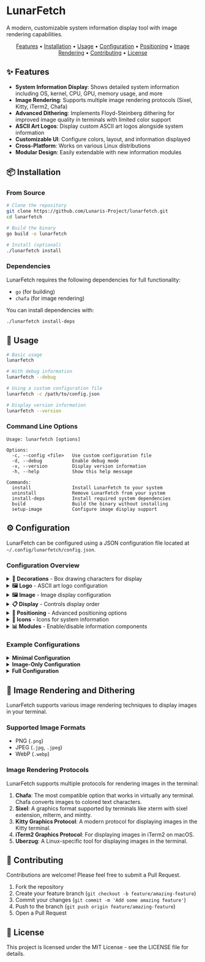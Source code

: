 # LunarFetch

A modern, customizable system information display tool with image rendering capabilities.

<div align="center">
<a href="#-features">Features</a> •
<a href="#-installation">Installation</a> •
<a href="#-usage">Usage</a> •
<a href="#️-configuration">Configuration</a> •
<a href="#-positioning">Positioning</a> •
<a href="#-image-rendering-and-dithering">Image Rendering</a> •
<a href="#-contributing">Contributing</a> •
<a href="#-license">License</a>
</div>

## ✨ Features

- **System Information Display**: Shows detailed system information including OS, kernel, CPU, GPU, memory usage, and more
- **Image Rendering**: Supports multiple image rendering protocols (Sixel, Kitty, iTerm2, Chafa)
- **Advanced Dithering**: Implements Floyd-Steinberg dithering for improved image quality in terminals with limited color support
- **ASCII Art Logos**: Display custom ASCII art logos alongside system information
- **Customizable UI**: Configure colors, layout, and information displayed
- **Cross-Platform**: Works on various Linux distributions
- **Modular Design**: Easily extendable with new information modules

## 📦 Installation

### From Source

```bash
# Clone the repository
git clone https://github.com/Lunaris-Project/lunarfetch.git
cd lunarfetch

# Build the binary
go build -o lunarfetch

# Install (optional)
./lunarfetch install
```

### Dependencies

LunarFetch requires the following dependencies for full functionality:

- `go` (for building)
- `chafa` (for image rendering)

You can install dependencies with:

```bash
./lunarfetch install-deps
```

## 🚀 Usage

```bash
# Basic usage
lunarfetch

# With debug information
lunarfetch --debug

# Using a custom configuration file
lunarfetch -c /path/to/config.json

# Display version information
lunarfetch --version
```

### Command Line Options

```
Usage: lunarfetch [options]

Options:
  -c, --config <file>   Use custom configuration file
  -d, --debug           Enable debug mode
  -v, --version         Display version information
  -h, --help            Show this help message

Commands:
  install               Install LunarFetch to your system
  uninstall             Remove LunarFetch from your system
  install-deps          Install required system dependencies
  build                 Build the binary without installing
  setup-image           Configure image display support
```

## ⚙️ Configuration

LunarFetch can be configured using a JSON configuration file located at `~/.config/lunarfetch/config.json`.

### Configuration Overview

<details>
<summary><b>🔳 Decorations</b> - Box drawing characters for display</summary>

```json
"decorations": {
  "topLeft": "╭",
  "topRight": "╮",
  "bottomLeft": "╰",
  "bottomRight": "╯",
  "topEdge": "─",
  "bottomEdge": "─",
  "leftEdge": "│",
  "rightEdge": "│",
  "separator": ": "
}
```

**Alternative styles:**

- Regular box: `"topLeft": "┌", "topRight": "┐", "bottomLeft": "└", "bottomRight": "┘"`
- Rounded box (shown above): `"topLeft": "╭", "topRight": "╮", "bottomLeft": "╰", "bottomRight": "╯"`
- Double line: `"topLeft": "╔", "topRight": "╗", "bottomLeft": "╚", "bottomRight": "╝", "topEdge": "═", "bottomEdge": "═", "leftEdge": "║", "rightEdge": "║"`

</details>

<details>
<summary><b>🖼️ Logo</b> - ASCII art logo configuration</summary>

```json
"logo": {
  "enableLogo": true,
  "type": "ascii",
  "content": "",
  "location": "center",
  "logoPath": "~/.config/lunarfetch/logos",
  "position": "side"
}
```

**Options:**

- `enableLogo`: Enable/disable logo display (`true` or `false`)
- `type`: Logo type (`"ascii"` or `"file"` to load from a file)
- `content`: Custom ASCII content (when type is `"ascii"`)
- `location`: Text alignment (`"center"`, `"left"`, or `"right"`)
- `logoPath`: Directory containing logo files
- `position`: Position relative to system info (`"left"`, `"right"`, `"above"`, `"below"`, or `"side"` which is equivalent to `"right"`)

</details>

<details>
<summary><b>🖼️ Image</b> - Image display configuration</summary>

```json
"image": {
  "enableImage": true,
  "enabled": true,
  "random": true,
  "imagePath": "~/.config/lunarfetch/images",
  "width": 40,
  "height": 20,
  "renderMode": "block",
  "ditherMode": "floyd-steinberg",
  "terminalOutput": true,
  "displayMode": "block",
  "protocol": "chafa",
  "scale": 1,
  "offset": 2,
  "background": "transparent",
  "position": "side"
}
```

**Options:**

- `enableImage`/`enabled`: Enable/disable image display (`true` or `false`)
- `random`: Randomly select an image from the `imagePath` directory (`true` or `false`)
- `imagePath`: Path to image file or directory (for random selection)
- `width`/`height`: Dimensions in terminal characters
- `renderMode`: Image rendering detail level:
  - `"detailed"`: Highest quality rendering with maximum detail
  - `"simple"`: Simplified rendering with less detail
  - `"block"`: Uses block characters for better terminal compatibility
  - `"ascii"`: Converts image to ASCII characters only
- `ditherMode`: Dithering algorithm:
  - `"none"`: No dithering applied
  - `"floyd-steinberg"`: Floyd-Steinberg dithering for better color representation
- `terminalOutput`: Output to terminal directly (`true` or `false`)
- `displayMode`: How to display the image:
  - `"auto"`: Automatically select the best display mode
  - `"block"`: Use block characters for display
  - `"ascii"`: Use ASCII characters only
- `protocol`: Image display protocol:
  - `"auto"`: Auto-detect the best protocol for your terminal
  - `"sixel"`: For terminals with Sixel support (like xterm with sixel extension)
  - `"kitty"`: For Kitty terminal using its graphics protocol
  - `"iterm2"`: For iTerm2 terminal on macOS
  - `"chafa"`: Uses the Chafa tool (most compatible option)
  - `"uberzug"`: Uses Überzug (Linux only)
- `scale`: Image scaling factor (integer)
- `offset`: Offset from terminal edge (integer)
- `background`: Background color (`"transparent"` or a color value)
- `position`: Position relative to system info (`"left"`, `"right"`, `"above"`, `"below"`, or `"side"` which is equivalent to `"right"`)

</details>

<details>
<summary><b>📋 Display</b> - Controls display order</summary>

```json
"display": {
  "showLogoFirst": false,
  "showImageFirst": true
}
```

**Options:**

- `showLogoFirst`: When `true`, logo appears before system info
- `showImageFirst`: When `true`, image appears before system info

Note: If both are `true`, logo takes precedence.

</details>

<details>
<summary><b>🧩 Positioning</b> - Advanced positioning options</summary>

LunarFetch offers flexible positioning options for both logos and images, with support for combining multiple elements in various arrangements.

### Position Options

Both the logo and image components support the following position values:

- `"left"`: Display on the left side of system information
- `"right"`: Display on the right side of system information
- `"above"`: Display above system information
- `"below"`: Display below system information
- `"side"`: Legacy option, equivalent to `"right"`

### Advanced Positioning

LunarFetch now supports displaying both logo and image simultaneously in different positions. You can combine any of the position options to create custom layouts:

- Logo and image can be positioned on opposite sides (left/right)
- One element can be above/below while the other is on the left/right
- Both elements can be on the same side, with order controlled by display settings

### Configuration Examples

**Logo on left, image on right:**
```json
"logo": {
  "position": "left",
  "enableLogo": true
},
"image": {
  "position": "right",
  "enableImage": true
}
```

**Logo on right, image on left:**
```json
"logo": {
  "position": "right",
  "enableLogo": true
},
"image": {
  "position": "left",
  "enableImage": true
}
```

**Image above, logo below:**
```json
"logo": {
  "position": "below",
  "enableLogo": true
},
"image": {
  "position": "above",
  "enableImage": true
}
```

**Logo above, image below:**
```json
"logo": {
  "position": "above",
  "enableLogo": true
},
"image": {
  "position": "below",
  "enableImage": true
}
```

**Logo above, image on right:**
```json
"logo": {
  "position": "above",
  "enableLogo": true
},
"image": {
  "position": "right",
  "enableImage": true
}
```

**Both on same side (order controlled by display settings):**
```json
"logo": {
  "position": "right",
  "enableLogo": true
},
"image": {
  "position": "right",
  "enableImage": true
},
"display": {
  "showLogoFirst": true,
  "showImageFirst": false
}
```

</details>

<details>
<summary><b>🔣 Icons</b> - Icons for system information</summary>

```json
"icons": {
  "host": "󰒋",
  "user": "󰀄",
  "os": "󰣇",
  "kernel": "󰣇",
  "uptime": "󰔟",
  "terminal": "󰆍",
  "shell": "󰆍",
  "disk": "󰋊",
  "memory": "󰍛",
  "packages": "󰏗",
  "battery": "󰂄",
  "gpu": "󰢮",
  "cpu": "󰘚",
  "resolution": "󰍹",
  "de": "󰧨",
  "wm_theme": "󰏘",
  "theme": "󰔯",
  "icons": "󰀻"
}
```

You can also use emoji instead of Nerd Font icons:

```json
"icons": {
  "host": "🏠",
  "user": "👤",
  "os": "🐧",
  "kernel": "🧠",
  "uptime": "⏱️",
  "terminal": "💻",
  "shell": "🐚",
  "disk": "💾",
  "memory": "🧮",
  "packages": "📦",
  "battery": "🔋",
  "gpu": "🎮",
  "cpu": "⚙️",
  "resolution": "🖥️",
  "de": "🖼️",
  "wm_theme": "🎨",
  "theme": "🎭",
  "icons": "🔍"
}
```

</details>

<details>
<summary><b>📊 Modules</b> - Enable/disable information components</summary>

```json
"modules": {
  "show_user": true,
  "show_cpu": true,
  "show_gpu": true,
  "show_uptime": true,
  "show_shell": true,
  "show_memory": true,
  "show_packages": true,
  "show_os": true,
  "show_host": true,
  "show_kernel": true,
  "show_battery": true,
  "show_disk": true,
  "show_resolution": true,
  "show_de": true,
  "show_wm_theme": true,
  "show_theme": true,
  "show_icons": true,
  "show_terminal": true
}
```

Set any option to `false` to hide that specific information.

</details>

### Example Configurations

<details>
<summary><b>Minimal Configuration</b></summary>

```json
{
  "decorations": {
    "topLeft": "┌", "topRight": "┐",
    "bottomLeft": "└", "bottomRight": "┘",
    "topEdge": "─", "bottomEdge": "─",
    "leftEdge": "│", "rightEdge": "│",
    "separator": ": "
  },
  "logo": {
    "enableLogo": false
  },
  "modules": {
    "show_user": true,
    "show_os": true,
    "show_kernel": true,
    "show_uptime": true,
    "show_packages": true,
    "show_memory": true
  }
}
```

</details>

<details>
<summary><b>Image-Only Configuration</b></summary>

```json
{
  "decorations": {
    "topLeft": "┌", "topRight": "┐",
    "bottomLeft": "└", "bottomRight": "┘",
    "topEdge": "─", "bottomEdge": "─",
    "leftEdge": "│", "rightEdge": "│",
    "separator": ": "
  },
  "logo": {
    "enableLogo": false
  },
  "image": {
    "enableImage": true,
    "random": true,
    "imagePath": "~/.config/lunarfetch/images",
    "width": 40,
    "height": 20,
    "protocol": "chafa",
    "position": "side"
  },
  "modules": {
    "show_user": true,
    "show_os": true,
    "show_kernel": true,
    "show_uptime": true,
    "show_packages": true,
    "show_memory": true
  }
}
```

</details>

<details>
<summary><b>Full Configuration</b></summary>

```json
{
  "decorations": {
    "topLeft": "╭",
    "topRight": "╮",
    "bottomLeft": "╰",
    "bottomRight": "╯",
    "topEdge": "─",
    "bottomEdge": "─",
    "leftEdge": "│",
    "rightEdge": "│",
    "separator": ": "
  },
  "logo": {
    "enableLogo": true,
    "type": "ascii",
    "content": "",
    "location": "center",
    "logoPath": "~/.config/lunarfetch/logos",
    "position": "side"
  },
  "image": {
    "enableImage": true,
    "enabled": true,
    "random": true,
    "imagePath": "~/.config/lunarfetch/images",
    "width": 40,
    "height": 20,
    "renderMode": "block",
    "ditherMode": "floyd-steinberg",
    "terminalOutput": true,
    "displayMode": "block",
    "protocol": "chafa",
    "scale": 1,
    "offset": 2,
    "background": "transparent",
    "position": "side"
  },
  "display": {
    "showLogoFirst": false,
    "showImageFirst": true
  },
  "icons": {
    "host": "󰒋",
    "user": "󰀄",
    "os": "󰣇",
    "kernel": "󰣇",
    "uptime": "󰔟",
    "terminal": "󰆍",
    "shell": "󰆍",
    "disk": "󰋊",
    "memory": "󰍛",
    "packages": "󰏗",
    "battery": "󰂄",
    "gpu": "󰢮",
    "cpu": "󰘚",
    "resolution": "󰍹",
    "de": "󰧨",
    "wm_theme": "󰏘",
    "theme": "󰔯",
    "icons": "󰀻"
  },
  "modules": {
    "show_user": true,
    "show_cpu": true,
    "show_gpu": true,
    "show_uptime": true,
    "show_shell": true,
    "show_memory": true,
    "show_packages": true,
    "show_os": true,
    "show_host": true,
    "show_kernel": true,
    "show_battery": true,
    "show_disk": true,
    "show_resolution": true,
    "show_de": true,
    "show_wm_theme": true,
    "show_theme": true,
    "show_icons": true,
    "show_terminal": true
  }
}
```

</details>

## 🎨 Image Rendering and Dithering

LunarFetch supports various image rendering techniques to display images in your terminal.

### Supported Image Formats

- PNG (`.png`)
- JPEG (`.jpg`, `.jpeg`)
- WebP (`.webp`)

### Image Rendering Protocols

LunarFetch supports multiple protocols for rendering images in the terminal:

1. **Chafa**: The most compatible option that works in virtually any terminal. Chafa converts images to colored text characters.
2. **Sixel**: A graphics format supported by terminals like xterm with sixel extension, mlterm, and mintty.
3. **Kitty Graphics Protocol**: A modern protocol for displaying images in the Kitty terminal.
4. **iTerm2 Graphics Protocol**: For displaying images in iTerm2 on macOS.
5. **Uberzug**: A Linux-specific tool for displaying images in the terminal.

## 🤝 Contributing

Contributions are welcome! Please feel free to submit a Pull Request.

1. Fork the repository
2. Create your feature branch (`git checkout -b feature/amazing-feature`)
3. Commit your changes (`git commit -m 'Add some amazing feature'`)
4. Push to the branch (`git push origin feature/amazing-feature`)
5. Open a Pull Request

## 📄 License

This project is licensed under the MIT License - see the LICENSE file for details.
